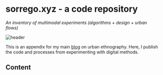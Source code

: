 # sorrego.xyz - a code repository

*An inventory of multimodal experiments (algorithms + design + urban flows)*

![header](https://sorrego.xyz/wp-content/uploads/2023/02/github-blog.jpg)


This is an appendix for my main [blog](http://sorrego.xyz) on urban ethnography. Here, I publish the code and processes from experimenting with digital methods.

## Content